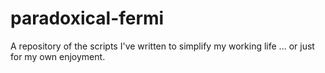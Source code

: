 # paradoxical-fermi
A repository of the scripts I've written to simplify my working life ... or just for my own enjoyment.
